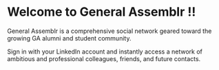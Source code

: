 # Welcome to General Assemblr !!

General Assemblr is a comprehensive social network geared toward the growing GA alumni and student community.

Sign in with your LinkedIn account and instantly access a network of ambitious and professional colleagues, friends, and future contacts.